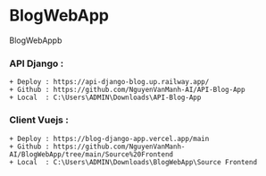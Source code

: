 # BlogWebApp
BlogWebAppb 
### API Django : 
    + Deploy : https://api-django-blog.up.railway.app/
    + Github : https://github.com/NguyenVanManh-AI/API-Blog-App
    + Local  : C:\Users\ADMIN\Downloads\API-Blog-App
### Client Vuejs : 
    + Deploy : https://blog-django-app.vercel.app/main
    + Github : https://github.com/NguyenVanManh-AI/BlogWebApp/tree/main/Source%20Frontend
    + Local  : C:\Users\ADMIN\Downloads\BlogWebApp\Source Frontend
